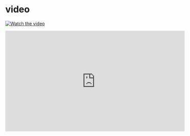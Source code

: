 # video





[![Watch the video](https://img.youtube.com/vi/T-D1KVIuvjA/maxresdefault.jpg)](https://youtu.be/T-D1KVIuvjA)


<div class="embed-responsive embed-responsive-16by9">
<iframe width="560" height="315" src="https://www.youtube.com/watch?v=ytPOW5RSsGw" title="YouTube video player" frameborder="0" allow="accelerometer; autoplay; clipboard-write; encrypted-media; gyroscope; picture-in-picture" allowfullscreen></iframe>
</div>


